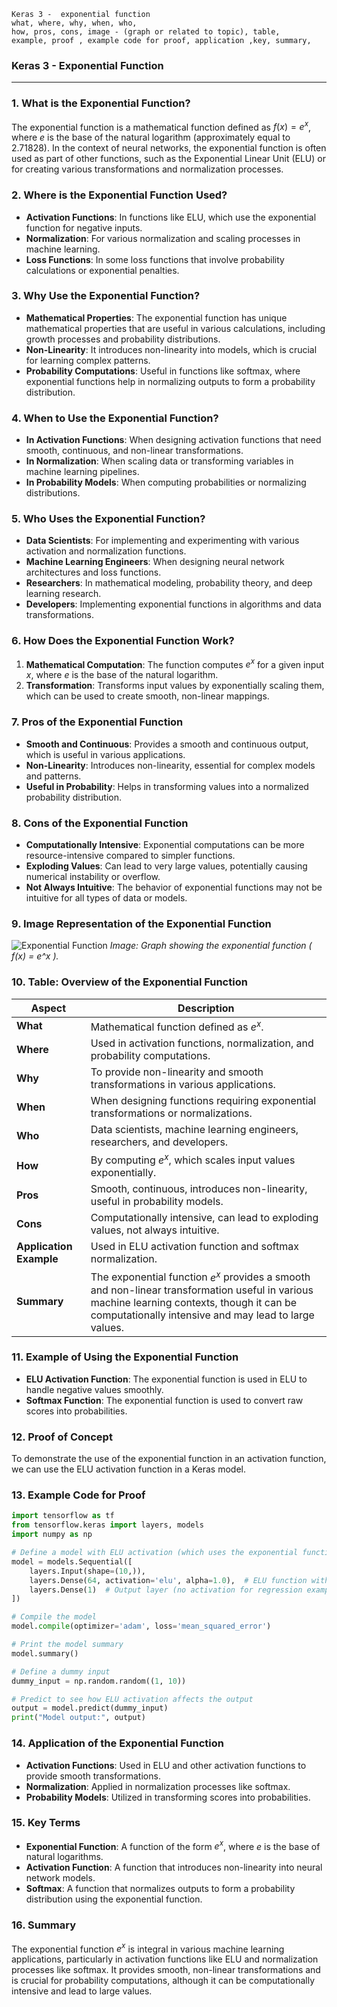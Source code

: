 ```code
Keras 3 -  exponential function
what, where, why, when, who, 
how, pros, cons, image - (graph or related to topic), table,
example, proof , example code for proof, application ,key, summary,
```

### **Keras 3 - Exponential Function**
---

### **1. What is the Exponential Function?**

The exponential function is a mathematical function defined as $f(x) = e^x$, where $e$ is the base of the natural logarithm (approximately equal to 2.71828). In the context of neural networks, the exponential function is often used as part of other functions, such as the Exponential Linear Unit (ELU) or for creating various transformations and normalization processes.

### **2. Where is the Exponential Function Used?**

- **Activation Functions**: In functions like ELU, which use the exponential function for negative inputs.
- **Normalization**: For various normalization and scaling processes in machine learning.
- **Loss Functions**: In some loss functions that involve probability calculations or exponential penalties.

### **3. Why Use the Exponential Function?**

- **Mathematical Properties**: The exponential function has unique mathematical properties that are useful in various calculations, including growth processes and probability distributions.
- **Non-Linearity**: It introduces non-linearity into models, which is crucial for learning complex patterns.
- **Probability Computations**: Useful in functions like softmax, where exponential functions help in normalizing outputs to form a probability distribution.

### **4. When to Use the Exponential Function?**

- **In Activation Functions**: When designing activation functions that need smooth, continuous, and non-linear transformations.
- **In Normalization**: When scaling data or transforming variables in machine learning pipelines.
- **In Probability Models**: When computing probabilities or normalizing distributions.

### **5. Who Uses the Exponential Function?**

- **Data Scientists**: For implementing and experimenting with various activation and normalization functions.
- **Machine Learning Engineers**: When designing neural network architectures and loss functions.
- **Researchers**: In mathematical modeling, probability theory, and deep learning research.
- **Developers**: Implementing exponential functions in algorithms and data transformations.

### **6. How Does the Exponential Function Work?**

1. **Mathematical Computation**: The function computes $e^x$ for a given input $x$, where $e$ is the base of the natural logarithm.
2. **Transformation**: Transforms input values by exponentially scaling them, which can be used to create smooth, non-linear mappings.

### **7. Pros of the Exponential Function**

- **Smooth and Continuous**: Provides a smooth and continuous output, which is useful in various applications.
- **Non-Linearity**: Introduces non-linearity, essential for complex models and patterns.
- **Useful in Probability**: Helps in transforming values into a normalized probability distribution.

### **8. Cons of the Exponential Function**

- **Computationally Intensive**: Exponential computations can be more resource-intensive compared to simpler functions.
- **Exploding Values**: Can lead to very large values, potentially causing numerical instability or overflow.
- **Not Always Intuitive**: The behavior of exponential functions may not be intuitive for all types of data or models.

### **9. Image Representation of the Exponential Function**

![Exponential Function](https://upload.wikimedia.org/wikipedia/commons/thumb/6/6e/Exponential.svg/1200px-Exponential.svg.png)
*Image: Graph showing the exponential function \( f(x) = e^x \).*

### **10. Table: Overview of the Exponential Function**

| **Aspect**              | **Description**                                                                                                                                                                                     |
| ----------------------------- | --------------------------------------------------------------------------------------------------------------------------------------------------------------------------------------------------------- |
| **What**                | Mathematical function defined as $e^x$.                                                                                                                                                                  |
| **Where**               | Used in activation functions, normalization, and probability computations.                                                                                                                                |
| **Why**                 | To provide non-linearity and smooth transformations in various applications.                                                                                                                              |
| **When**                | When designing functions requiring exponential transformations or normalizations.                                                                                                                         |
| **Who**                 | Data scientists, machine learning engineers, researchers, and developers.                                                                                                                                 |
| **How**                 | By computing $e^x$, which scales input values exponentially.                                                                                                                                             |
| **Pros**                | Smooth, continuous, introduces non-linearity, useful in probability models.                                                                                                                               |
| **Cons**                | Computationally intensive, can lead to exploding values, not always intuitive.                                                                                                                            |
| **Application Example** | Used in ELU activation function and softmax normalization.                                                                                                                                                |
| **Summary**             | The exponential function $e^x$ provides a smooth and non-linear transformation useful in various machine learning contexts, though it can be computationally intensive and may lead to large values. |

### **11. Example of Using the Exponential Function**

- **ELU Activation Function**: The exponential function is used in ELU to handle negative values smoothly.
- **Softmax Function**: The exponential function is used to convert raw scores into probabilities.

### **12. Proof of Concept**

To demonstrate the use of the exponential function in an activation function, we can use the ELU activation function in a Keras model.

### **13. Example Code for Proof**

```python
import tensorflow as tf
from tensorflow.keras import layers, models
import numpy as np

# Define a model with ELU activation (which uses the exponential function)
model = models.Sequential([
    layers.Input(shape=(10,)),
    layers.Dense(64, activation='elu', alpha=1.0),  # ELU function with alpha = 1.0
    layers.Dense(1)  # Output layer (no activation for regression example)
])

# Compile the model
model.compile(optimizer='adam', loss='mean_squared_error')

# Print the model summary
model.summary()

# Define a dummy input
dummy_input = np.random.random((1, 10))

# Predict to see how ELU activation affects the output
output = model.predict(dummy_input)
print("Model output:", output)
```

### **14. Application of the Exponential Function**

- **Activation Functions**: Used in ELU and other activation functions to provide smooth transformations.
- **Normalization**: Applied in normalization processes like softmax.
- **Probability Models**: Utilized in transforming scores into probabilities.

### **15. Key Terms**

- **Exponential Function**: A function of the form $e^x$, where $e$ is the base of natural logarithms.
- **Activation Function**: A function that introduces non-linearity into neural network models.
- **Softmax**: A function that normalizes outputs to form a probability distribution using the exponential function.

### **16. Summary**

The exponential function $e^x$ is integral in various machine learning applications, particularly in activation functions like ELU and normalization processes like softmax. It provides smooth, non-linear transformations and is crucial for probability computations, although it can be computationally intensive and lead to large values.
